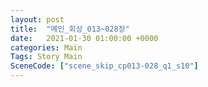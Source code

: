 ```yaml
---
layout: post
title:  "메인_회상_013~028장"
date:   2021-01-30 01:00:00 +0000
categories: Main
Tags: Story Main
SceneCode: ["scene_skip_cp013-028_q1_s10"]
---
```

